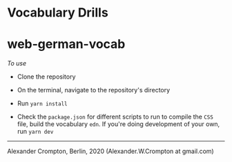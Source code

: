 # Vocabulary Drills


# web-german-vocab

_To use_

* Clone the repository

* On the terminal, navigate to the repository's directory

* Run ``yarn install``

* Check the `package.json` for different scripts to run to compile the `CSS` file, build the vocabulary `edn`. If you're doing development of your own, run ``yarn dev``

__________________________________________________________
Alexander Crompton, Berlin, 2020 (Alexander.W.Crompton at gmail.com)
